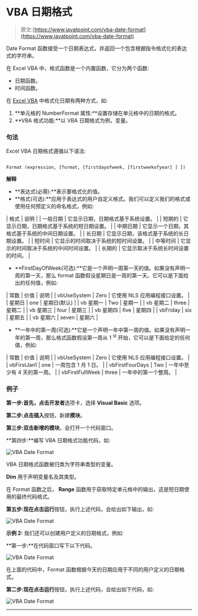 # VBA 日期格式

> 原文:[https://www.javatpoint.com/vba-date-format](https://www.javatpoint.com/vba-date-format)

Date Format 函数接受一个日期表达式，并返回一个包含根据指令格式化的表达式的字符串。

在 Excel VBA 中，格式函数是一个内置函数，它分为两个函数:

*   日期函数。
*   时间函数。

在 [Excel VBA](https://www.javatpoint.com/vba) 中格式化日期有两种方式，如:

1.  **单元格的 NumberFormat 属性:**设置存储在单元格中的日期的格式。
2.  **VBA 格式功能:**以 VBA 日期格式为例，变量。

### 句法

Excel VBA 日期格式遵循以下语法:

```

Format (expression, [format, [firstdayofweek, [firstweekofyear] ] ])

```

**解释**

*   **表达式(必需):**表示要格式化的值。
*   **格式(可选):**应用于表达式的用户自定义格式。我们可以定义我们的格式或使用任何预定义的命名格式，例如:

| 格式 | 说明 |
| 一般日期 | 它显示日期，日期格式基于系统设置。 |
| 短期的 | 它显示日期，日期格式基于系统的短日期设置。 |
| 中期日期 | 它显示一个日期，其格式基于系统的中间日期设置。 |
| 长日期 | 它显示日期，该格式基于系统的长日期设置。 |
| 短时间 | 它显示的时间取决于系统的短时间设置。 |
| 中等时间 | 它显示的时间取决于系统的中间时间设置。 |
| 长期的 | 它显示取决于系统长时间设置的时间。 |

*   **FirstDayOfWeek(可选):**它是一个声明一周第一天的值。如果没有声明一周的第一天，那么 format 函数假设星期日是一周的第一天。它可以是下面给出的任何值，例如:

| 常数 | 价值 | 说明 |
| vbUseSystem | Zero | 它使用 NLS 应用编程接口设置。 |
| 星期日 | one | 星期日(默认) |
| vb 星期一 | Two | 星期一 |
| vb 星期二 | three | 星期二 |
| vb 星期三 | four | 星期三 |
| vb 星期四 | five | 星期四 |
| vbFriday | six | 星期五 |
| vb 星期六 | seven | 星期六 |

*   **一年中的第一周(可选):**它是一个声明一年中第一周的值。如果没有声明一年的第一周，那么格式函数假设第一周从 1 <sup>st</sup> 开始，它可以是下面给定的任何值，例如:

| 常数 | 价值 | 说明 |
| vbUseSystem | Zero | 它使用 NLS 应用编程接口设置。 |
| vbFirstJan1 | one | 一周包含 1 月 1 日。 |
| vbFirstFourDays | Two | 一年中至少有 4 天的第一周。 |
| vbFirstFullWeek | three | 一年中的第一个整周。 |

### 例子

**第一步:**首先，点击**开发者**选项卡，选择 **Visual Basic** 选项。

**第二步:**点击**插入**按钮，新建**模块**。

**第三步:**双击新增的**模块**，会打开一个代码窗口。

**第四步:**编写 VBA 日期格式功能代码，如:

![VBA Date Format](../Images/2da1c5fe4865d2f4aef6cf91b68560a4.png)

VBA 日期格式函数被归类为字符串类型的变量。

**Dim** 用于声明变量名及其类型。

在 Format 函数之后， **Range** 函数用于获取特定单元格中的输出，这是短日期使用的最终代码格式。

**第五步:**现在点击**运行**按钮，执行上述代码，会给出如下输出，如:

![VBA Date Format](../Images/cbb1d9d9ed304f71b311ec00b486b284.png)

**示例 2:** 我们还可以创建用户定义的日期格式，例如:

**第一步:**在代码窗口写下以下代码。

![VBA Date Format](../Images/30b4044356c08cbe71af4f3006b6f46a.png)

在上面的代码中，Format 函数根据今天的日期应用于不同的用户定义的日期格式。

**第二步:**现在点击**运行**按钮，执行上述代码，会给出如下代码，如:

![VBA Date Format](../Images/38702a3b021cdfdf86f71eb1f98d4d17.png)

* * *